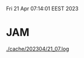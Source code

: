 Fri 21 Apr 07:14:01 EEST 2023
# JAM
<a href='./cache/202304/21_07.log'>./cache/202304/21_07.log</a>
